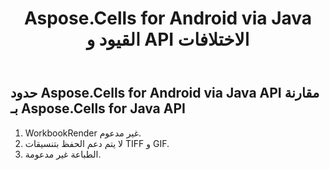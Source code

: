 ﻿---
title: Aspose.Cells for Android via Java القيود و API الاختلافات
type: docs
weight: 10
url: /ar/java/aspose-cells-for-android-via-java-limitations-and-api-differences/
---
## **حدود Aspose.Cells for Android via Java API مقارنة بـ Aspose.Cells for Java API**
1. WorkbookRender غير مدعوم.
1. لا يتم دعم الحفظ بتنسيقات TIFF و GIF.
1. الطباعة غير مدعومة.

